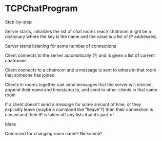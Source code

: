 # TCPChatProgram

Step-by-step

Server starts, initializes the list of chat rooms (each chatroom might be a dictionary where the key is the name and the value is a list of IP addresses)

Server starts listening for some number of connections

Client connects to the server automatically (?) and is given a list of current chatrooms

Client connects to a chatroom and a message is sent to others in that room that someone has joined

Clients in rooms together can send messages that the server will receive, append their name and timestamp to, and send to other clients in that same room

If a client doesn’t send a message for some amount of time, or they explicitly leave (maybe a command like “!leave”?) then their connection is closed and their IP is taken off any lists that it’s part of

ideas

Command for changing room name? Nickname? 
